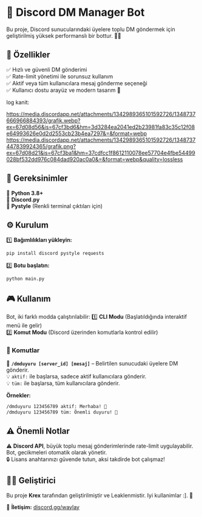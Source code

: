 # 🚀 Discord DM Manager Bot

Bu proje, Discord sunucularındaki üyelere toplu DM göndermek için geliştirilmiş yüksek performanslı bir bottur. 💬✨

## 🌟 Özellikler
✅ Hızlı ve güvenli DM gönderimi  
✅ Rate-limit yönetimi ile sorunsuz kullanım  
✅ Aktif veya tüm kullanıcılara mesaj gönderme seçeneği  
✅ Kullanıcı dostu arayüz ve modern tasarım 🎨  

log kanit: 

https://media.discordapp.net/attachments/1342989365101592726/1348737666966884393/grafik.webp?ex=67d08d56&is=67cf3bd6&hm=3d3284ea2041ed2b23981fa83c35c12f08e64993626e0d2d2553cb23b4ea7297&=&format=webp
https://media.discordapp.net/attachments/1342989365101592726/1348737447839924365/grafik.png?ex=67d08d21&is=67cf3ba1&hm=37cdfcc1f8612110078ee57704e4fbe54499028bf532dd976c084dad920ac0a0&=&format=webp&quality=lossless


## 🔧 Gereksinimler
📌 **Python 3.8+**  
📌 **Discord.py**  
📌 **Pystyle** (Renkli terminal çıktıları için)  

## ⚙️ Kurulum
1️⃣ **Bağımlılıkları yükleyin:**
   ```sh
   pip install discord pystyle requests
   ```
2️⃣ **Botu başlatın:**
   ```sh
   python main.py
   ```

## 🎮 Kullanım
Bot, iki farklı modda çalıştırılabilir:
1️⃣ **CLI Modu** (Başlatıldığında interaktif menü ile gelir)  
2️⃣ **Komut Modu** (Discord üzerinden komutlarla kontrol edilir)  

### 📝 Komutlar
🔹 **`/dmduyuru [server_id] [mesaj]`** – Belirtilen sunucudaki üyelere DM gönderir.  
💡 `aktif:` ile başlarsa, sadece aktif kullanıcılara gönderir.  
💡 `tüm:` ile başlarsa, tüm kullanıcılara gönderir.  

**Örnekler:**  
```sh
/dmduyuru 123456789 aktif: Merhaba! 👋
/dmduyuru 123456789 tüm: Önemli duyuru! 📢
```

## ⚠️ Önemli Notlar
⚠️ **Discord API**, büyük toplu mesaj gönderimlerinde rate-limit uygulayabilir. Bot, gecikmeleri otomatik olarak yönetir.  
🔒 Lisans anahtarınızı güvende tutun, aksi takdirde bot çalışmaz!  

## 👨‍💻 Geliştirici
Bu proje **Krex** tarafından geliştirilmiştir ve Leaklenmistir. Iyi kullanimlar :]. 🚀

📩 **İletişim:** [discord.gg/waylay](#)
